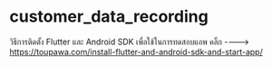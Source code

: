 # customer_data_recording

วิธีการติดตั้ง Flutter และ Android SDK เพื่อใช้ในการทดสอบแอพ
คลิ๊ก ----> https://toupawa.com/install-flutter-and-android-sdk-and-start-app/
